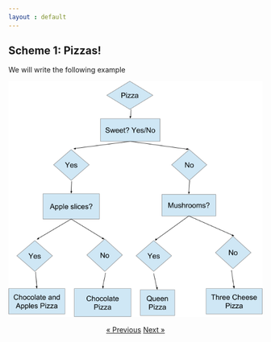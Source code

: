 ```yaml
---
layout : default
---
```


## Scheme 1: Pizzas!

We will write the following example

![image](assets/images/schema-pizza.png)




<div style = "text-align:center" markdown="1">
<a href="En-francais3.html" class="previous">&laquo; Previous</a>
<a href="En-francais5.html" class="next">Next &raquo;</a>
</div>

